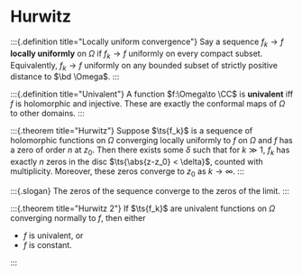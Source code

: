 # Hurwitz 


:::{.definition title="Locally uniform convergence"}
Say a sequence $f_k\to f$ **locally uniformly** on $\Omega$ if $f_k\to f$ uniformly on every compact subset.
Equivalently, $f_k \to f$ uniformly on any bounded subset of strictly positive distance to $\bd \Omega$.
:::

:::{.definition title="Univalent"}
A function $f:\Omega\to \CC$ is **univalent** iff $f$ is holomorphic and injective.
These are exactly the conformal maps of $\Omega$ to other domains.
:::

:::{.theorem title="Hurwitz"}
Suppose $\ts{f_k}$ is a sequence of holomorphic functions on $\Omega$ converging locally uniformly to $f$ on $\Omega$ and $f$ has a zero of order $n$ at $z_0$.
Then there exists some $\delta$ such that for $k\gg 1$, $f_k$ has exactly $n$ zeros in the disc $\ts{\abs{z-z_0} < \delta}$, counted with multiplicity.
Moreover, these zeros converge to $z_0$ as $k\to \infty$.
:::

:::{.slogan}
The zeros of the sequence converge to the zeros of the limit.
:::

:::{.theorem title="Hurwitz 2"}
If $\ts{f_k}$ are univalent functions on $\Omega$ converging normally to $f$, then either

- $f$ is univalent, or
- $f$ is constant.

:::


